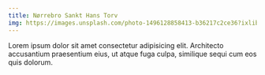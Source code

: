 ```yaml
---
title: Nørrebro Sankt Hans Torv
img: https://images.unsplash.com/photo-1496128858413-b36217c2ce36?ixlib=rb-1.2.1&ixid=eyJhcHBfaWQiOjEyMDd9&auto=format&fit=crop&w=1679&q=80
---
```


Lorem ipsum dolor sit amet consectetur adipisicing elit. Architecto accusantium praesentium eius, ut atque fuga culpa, similique sequi cum eos quis dolorum.